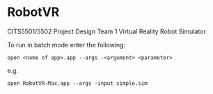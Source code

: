 # RobotVR
CITS5501/5502
Project Design Team 1
Virtual Reality Robot Simulator

To run in batch mode enter the following:

	open <name of app>.app --args -<argument> <parameter>

e.g.

	open RobotVR-Mac.app --args -input simple.sim